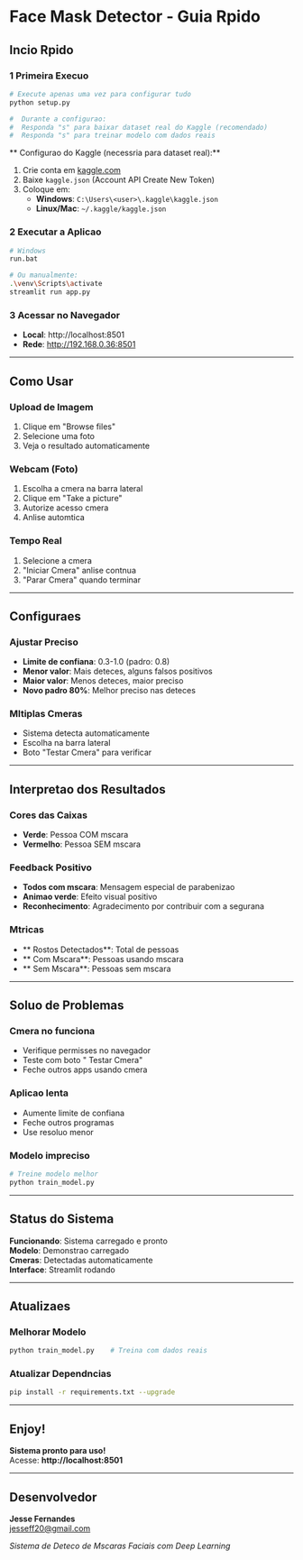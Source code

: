 ﻿#  Face Mask Detector - Guia Rpido

##  Incio Rpido

### 1 Primeira Execuo
```bash
# Execute apenas uma vez para configurar tudo
python setup.py

#  Durante a configurao:
#  Responda "s" para baixar dataset real do Kaggle (recomendado)
#  Responda "s" para treinar modelo com dados reais
```

** Configurao do Kaggle (necessria para dataset real):**
1. Crie conta em [kaggle.com](https://www.kaggle.com)
2. Baixe `kaggle.json` (Account  API  Create New Token)
3. Coloque em:
   - **Windows**: `C:\Users\<user>\.kaggle\kaggle.json`
   - **Linux/Mac**: `~/.kaggle/kaggle.json`

### 2 Executar a Aplicao
```bash
# Windows
run.bat

# Ou manualmente:
.\venv\Scripts\activate
streamlit run app.py
```


### 3 Acessar no Navegador
- **Local**: http://localhost:8501
- **Rede**: http://192.168.0.36:8501

---

##  Como Usar

###  Upload de Imagem
1. Clique em "Browse files"
2. Selecione uma foto
3. Veja o resultado automaticamente

###  Webcam (Foto)
1. Escolha a cmera na barra lateral
2. Clique em "Take a picture"
3. Autorize acesso  cmera
4. Anlise automtica

###  Tempo Real
1. Selecione a cmera
2. "Iniciar Cmera"  anlise contnua
3. "Parar Cmera" quando terminar

---

##  Configuraes

### Ajustar Preciso
- **Limite de confiana**: 0.3-1.0 (padro: 0.8)
- **Menor valor**: Mais deteces, alguns falsos positivos
- **Maior valor**: Menos deteces, maior preciso
- **Novo padro 80%**: Melhor preciso nas deteces

### Mltiplas Cmeras
- Sistema detecta automaticamente
- Escolha na barra lateral
- Boto "Testar Cmera" para verificar

---

##  Interpretao dos Resultados

### Cores das Caixas
-  **Verde**: Pessoa COM mscara
-  **Vermelho**: Pessoa SEM mscara

###  Feedback Positivo
- **Todos com mscara**: Mensagem especial de parabenizao
- **Animao verde**: Efeito visual positivo
- **Reconhecimento**: Agradecimento por contribuir com a segurana

### Mtricas
- ** Rostos Detectados**: Total de pessoas
- ** Com Mscara**: Pessoas usando mscara
- ** Sem Mscara**: Pessoas sem mscara

---

##  Soluo de Problemas

### Cmera no funciona
- Verifique permisses no navegador
- Teste com boto " Testar Cmera"
- Feche outros apps usando cmera

### Aplicao lenta
- Aumente limite de confiana
- Feche outros programas
- Use resoluo menor

### Modelo impreciso
```bash
# Treine modelo melhor
python train_model.py
```

---

##  Status do Sistema

 **Funcionando**: Sistema carregado e pronto  
 **Modelo**: Demonstrao carregado  
 **Cmeras**: Detectadas automaticamente  
 **Interface**: Streamlit rodando  

---

##  Atualizaes

### Melhorar Modelo
```bash
python train_model.py    # Treina com dados reais
```

### Atualizar Dependncias
```bash
pip install -r requirements.txt --upgrade
```

---

##  Enjoy!

**Sistema pronto para uso!**   
Acesse: **http://localhost:8501**

---

##  Desenvolvedor

**Jesse Fernandes**  
 jesseff20@gmail.com

*Sistema de Deteco de Mscaras Faciais com Deep Learning*
